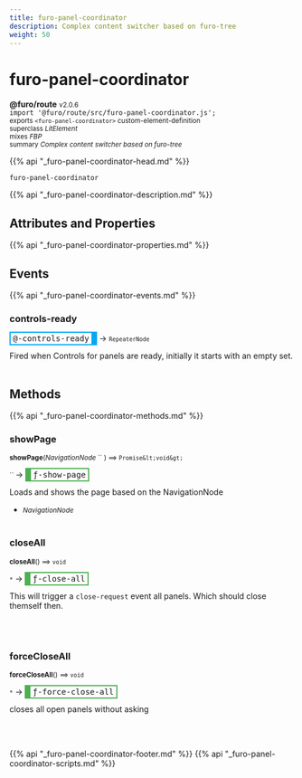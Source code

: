 ```yaml
---
title: furo-panel-coordinator
description: Complex content switcher based on furo-tree
weight: 50
---
```


# furo-panel-coordinator
**@furo/route** <small>v2.0.6</small>
<br>`import '@furo/route/src/furo-panel-coordinator.js';`<small>
<br>exports `<furo-panel-coordinator>` custom-element-definition
<br>superclass *LitElement*
<br> mixes *FBP*</small>
<br><small>summary *Complex content switcher based on furo-tree*</small>

{{% api "_furo-panel-coordinator-head.md" %}}

`furo-panel-coordinator`

{{% api "_furo-panel-coordinator-description.md" %}}


## Attributes and Properties
{{% api "_furo-panel-coordinator-properties.md" %}}











## Events
{{% api "_furo-panel-coordinator-events.md" %}}

### **controls-ready**
<span  style="border-width:2px 10px 2px 2px; border-style: solid;border-color:  rgb(2, 168, 244);font-family:monospace; padding:2px 4px;">@-controls-ready</span>
→ <small>`RepeaterNode`</small>

Fired when Controls for panels are ready, initially it starts with an empty set.
<br><br>

## Methods
{{% api "_furo-panel-coordinator-methods.md" %}}




### **showPage**
<small>**showPage**(*NavigationNode* `` ) ⟹ `Promise&lt;void&gt;`</small>

<small>`` </small> →
<span  style="border-width:2px 2px 2px 10px; border-style: solid;border-color:  rgb(76, 175, 80);font-family:monospace; padding:2px 4px;">ƒ-show-page</span>

Loads and shows the page based on the NavigationNode

- <small>*NavigationNode* </small>
<br><br>

### **closeAll**
<small>**closeAll**() ⟹ `void`</small>

<small>`*`</small> →
<span  style="border-width:2px 2px 2px 10px; border-style: solid;border-color:  rgb(76, 175, 80);font-family:monospace; padding:2px 4px;">ƒ-close-all</span>

This will trigger a `close-request` event all panels. Which should close themself then.

<br><br>

### **forceCloseAll**
<small>**forceCloseAll**() ⟹ `void`</small>

<small>`*`</small> →
<span  style="border-width:2px 2px 2px 10px; border-style: solid;border-color:  rgb(76, 175, 80);font-family:monospace; padding:2px 4px;">ƒ-force-close-all</span>

closes all open panels without asking

<br><br>








{{% api "_furo-panel-coordinator-footer.md" %}}
{{% api "_furo-panel-coordinator-scripts.md" %}}
